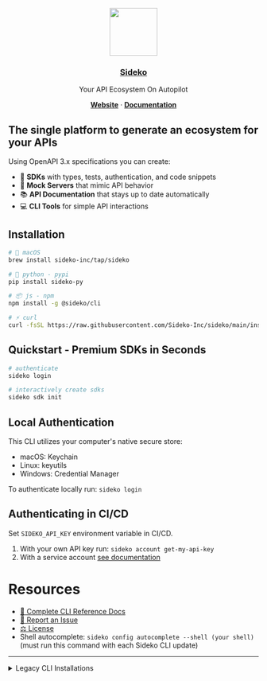 <p align="center">
 <a href="https://sideko.dev">
<img src="https://storage.googleapis.com/sideko.appspot.com/public_assets/website_assets/logo-symbol.svg" height="96">
<h3 align="center">Sideko</h3>
</a>
</p>
<p align="center">
 Your API Ecosystem On Autopilot
</p>
<p align="center">
<a href="https://sideko.dev"><strong>Website</strong></a> ·
<a href="https://docs.sideko.dev"><strong>Documentation</strong></a>
</p>

## The single platform to generate an ecosystem for your APIs
Using OpenAPI 3.x specifications you can create:
- 🚀 **SDKs** with types, tests, authentication, and code snippets
- 🔄 **Mock Servers** that mimic API behavior
- 📚 **API Documentation** that stays up to date automatically
- 💻 **CLI Tools** for simple API interactions

## Installation


```bash
# 🍏 macOS
brew install sideko-inc/tap/sideko

# 🐍 python - pypi
pip install sideko-py

# 📦 js - npm
npm install -g @sideko/cli

# ⚡ curl
curl -fsSL https://raw.githubusercontent.com/Sideko-Inc/sideko/main/install.sh | sh
```


## Quickstart - Premium SDKs in Seconds
```bash
# authenticate
sideko login

# interactively create sdks
sideko sdk init
```

## Local Authentication
This CLI utilizes your computer's native secure store:
- macOS: Keychain
- Linux: keyutils
- Windows: Credential Manager

To authenticate locally run: ```sideko login```


## Authenticating in CI/CD
Set `SIDEKO_API_KEY` environment variable in CI/CD.
1. With your own API key run: `sideko account get-my-api-key`
2. With a service account [see documentation](https://docs.sideko.dev/organizations/service-accounts)

# Resources
- [📘 Complete CLI Reference Docs](./docs/CLI.md)
- [📝 Report an Issue](https://github.com/Sideko-Inc/sideko/issues/new?template=generation-bug.md)
- [⚖️ License](./LICENSE)
- Shell autocomplete: `sideko config autocomplete --shell (your shell)` (must run this command with each Sideko CLI update)

---

</details>

<details>
<summary>Legacy CLI Installations</summary>

```bash
# via curl
curl -fsSL https://raw.githubusercontent.com/Sideko-Inc/sideko/v0.10.2/install.sh | sh

# via pip
pip install sideko-py==0.10.2
```
</details>
